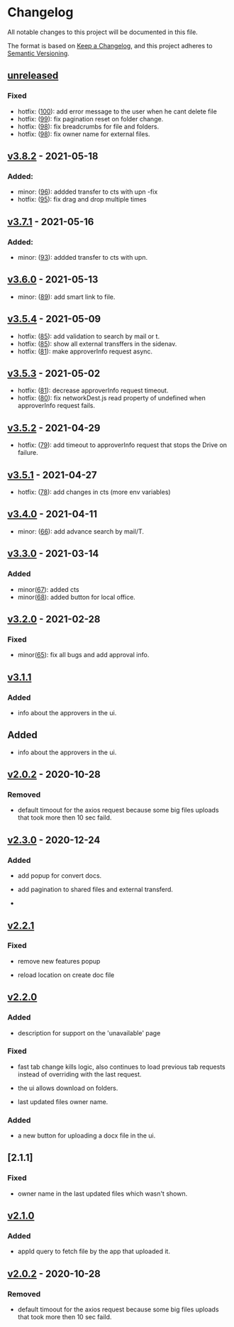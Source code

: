 # Changelog

All notable changes to this project will be documented in this file.

The format is based on [Keep a Changelog](https://keepachangelog.com/en/1.0.0/),
and this project adheres to [Semantic Versioning](https://semver.org/spec/v2.0.0.html).

## [unreleased]

### Fixed
- hotfix: ([100](https://github.com/meateam/drive-ui/pull/100)): add error message to the user when he cant delete file
- hotfix: ([99](https://github.com/meateam/drive-ui/pull/99)): fix pagination reset on folder change.
- hotfix: ([98](https://github.com/meateam/drive-ui/pull/98)): fix breadcrumbs for file and folders.
- hotfix: ([98](https://github.com/meateam/drive-ui/pull/98)): fix owner name for external files.

## [v3.8.2] - 2021-05-18

### Added:

- minor: ([96](https://github.com/meateam/drive-ui/pull/96)): addded transfer to cts with upn -fix
- hotfix: ([95](https://github.com/meateam/drive-ui/pull/95)): fix drag and drop multiple times

## [v3.7.1] - 2021-05-16

### Added:

- minor: ([93](https://github.com/meateam/drive-ui/pull/93)): addded transfer to cts with upn.

## [v3.6.0] - 2021-05-13

- minor: ([89](https://github.com/meateam/drive-ui/pull/89)): add smart link to file.

## [v3.5.4] - 2021-05-09

- hotfix: ([85](https://github.com/meateam/drive-ui/pull/85)): add validation to search by mail or t.
- hotfix: ([85](https://github.com/meateam/drive-ui/pull/85)): show all external transffers in the sidenav.
- hotfix: ([81](https://github.com/meateam/drive-ui/pull/81)): make approverInfo request async.

## [v3.5.3] - 2021-05-02

- hotfix: ([81](https://github.com/meateam/drive-ui/pull/81)): decrease approverInfo request timeout.
- hotfix: ([80](https://github.com/meateam/drive-ui/pull/80)): fix networkDest.js read property of undefined when approverInfo request fails.

## [v3.5.2] - 2021-04-29

- hotfix: ([79](https://github.com/meateam/drive-ui/pull/79)): add timeout to approverInfo request that stops the Drive on failure.

## [v3.5.1] - 2021-04-27

- hotfix: ([78](https://github.com/meateam/drive-ui/pull/78)): add changes in cts (more env variables)

## [v3.4.0] - 2021-04-11

- minor: ([66](https://github.com/meateam/api-gateway/pull/66)): add advance search by mail/T.

## [v3.3.0] - 2021-03-14

### Added

- minor([67](https://github.com/meateam/drive-ui/pull/67)): added cts
- minor([68](https://github.com/meateam/drive-ui/pull/68)): added button for local office.

## [v3.2.0] - 2021-02-28

### Fixed

- minor([65](https://github.com/meateam/drive-ui/pull/65)): fix all bugs and add approval info.

## [v3.1.1]

### Added

- info about the approvers in the ui.

## Added

- info about the approvers in the ui.

## [v2.0.2] - 2020-10-28

### Removed

- default timoout for the axios request because some big files uploads that took more then 10 sec faild.

## [v2.3.0] - 2020-12-24

### Added

- add popup for convert docs.

- add pagination to shared files and external transferd.
-

## [v2.2.1]

### Fixed

- remove new features popup

- reload location on create doc file

## [v2.2.0]

### Added

- description for support on the 'unavailable' page

### Fixed

- fast tab change kills logic, also continues to load previous tab requests instead of overriding with the last request.

- the ui allows download on folders.

- last updated files owner name.

### Added

- a new button for uploading a docx file in the ui.

## [2.1.1]

### Fixed

- owner name in the last updated files which wasn't shown.

## [v2.1.0]

### Added

- appId query to fetch file by the app that uploaded it.

## [v2.0.2] - 2020-10-28

### Removed

- default timoout for the axios request because some big files uploads that took more then 10 sec faild.

[unreleased]: https://github.com/meateam/api-gateway/compare/master...develop
[v3.8.2]: https://github.com/meateam/api-gateway/compare/v3.7.1...v3.8.2
[v3.7.1]: https://github.com/meateam/api-gateway/compare/v3.6.0...v3.7.1
[v3.6.0]: https://github.com/meateam/api-gateway/compare/v3.5.4...v3.6.0
[v3.5.4]: https://github.com/meateam/api-gateway/compare/v3.5.3...v3.5.4
[v3.5.3]: https://github.com/meateam/api-gateway/compare/v3.5.2...v3.5.3
[v3.5.2]: https://github.com/meateam/api-gateway/compare/v3.5.1...v3.5.2
[v3.5.1]: https://github.com/meateam/api-gateway/compare/v3.4.0...v3.5.1
[v3.4.0]: https://github.com/meateam/api-gateway/compare/v3.3.0...v3.4.0
[v3.3.0]: https://github.com/meateam/api-gateway/compare/v3.2.0...v3.3.0
[v3.2.0]: https://github.com/meateam/api-gateway/compare/v3.1.1...v3.2.0
[v3.1.1]: https://github.com/meateam/api-gateway/compare/v2.3.0...v3.1.1
[v2.3.0]: https://github.com/meateam/api-gateway/compare/v2.2.1...v2.3.0
[v2.2.1]: https://github.com/meateam/api-gateway/compare/v2.2.0...v2.2.1
[v2.2.0]: https://github.com/meateam/api-gateway/compare/v2.1.1...v2.2.0
[v2.1.1]: https://github.com/meateam/api-gateway/compare/v2.1.0...v2.1.1
[v2.1.0]: https://github.com/meateam/api-gateway/compare/v2.0.2...v2.1.0
[v2.0.2]: https://github.com/meateam/api-gateway/compare/develop...v2.0.2
